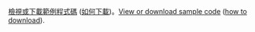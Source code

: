 <span data-ttu-id="2f3fe-101">[檢視或下載範例程式碼](https://github.com/aspnet/Docs/tree/master/aspnetcore/tutorials/first-mvc-app/start-mvc/sample) ([如何下載](xref:index#how-to-download-a-sample))。</span><span class="sxs-lookup"><span data-stu-id="2f3fe-101">[View or download sample code](https://github.com/aspnet/Docs/tree/master/aspnetcore/tutorials/first-mvc-app/start-mvc/sample) ([how to download](xref:index#how-to-download-a-sample)).</span></span>